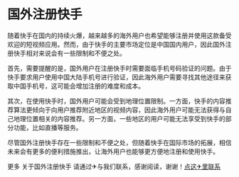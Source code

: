 # 国外注册快手

随着快手在国内的持续火爆，越来越多的海外用户也希望能够注册并使用这款备受欢迎的短视频应用。然而，由于快手的主要市场定位是中国国内用户，因此国外注册快手相对来说会有一些限制和不便之处。

首先，需要提醒的是，国外用户在注册快手时需要面临手机号码验证的问题。由于快手要求用户使用中国大陆手机号进行验证，因此海外用户需要寻找其他途径来获取中国手机号，这可能会增加注册的难度和成本。

其次，在使用快手时，国外用户可能会受到地理位置限制。一方面，快手的内容推荐算法更倾向于向用户推荐附近地区的视频内容，因此海外用户可能无法获得与自己地理位置相关的内容推荐。另一方面，一些地区的用户可能无法享受到快手的部分功能，比如直播等服务。

尽管国外注册快手存在一些限制和不便之处，但随着快手在国际市场的拓展，相信未来会有更多的便利措施推出，让海外用户也能够更方便地注册和使用快手。

更多 关于国外注册快手 请通过✈与我们联系，感谢阅读，谢谢！[点这✈里联系](https://acc.k02.cc)